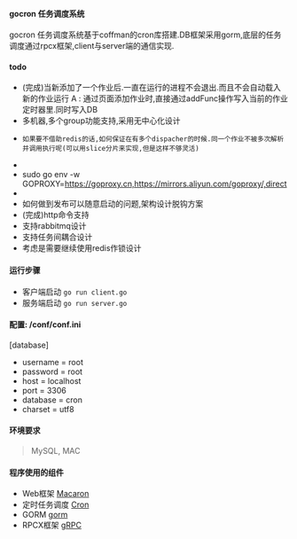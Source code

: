 #### gocron 任务调度系统
gocron 任务调度系统基于coffman的cron库搭建.DB框架采用gorm,底层的任务调度通过rpcx框架,client与server端的通信实现.

#### todo
 * (完成)当新添加了一个作业后.一直在运行的进程不会退出.而且不会自动载入新的作业运行  A : 通过页面添加作业时,直接通过addFunc操作写入当前的作业定时器里.同时写入DB
 * 多机器,多个group功能支持,采用无中心化设计
 *     如果要不借助redis的话,如何保证在有多个dispacher的时候.同一个作业不被多次解析并调用执行呢(可以用slice分片来实现,但是这样不够灵活)
 * 
 * sudo go env -w GOPROXY=https://goproxy.cn,https://mirrors.aliyun.com/goproxy/,direct
 * 
 * 如何做到发布可以随意启动的问题,架构设计脱钩方案
 * (完成)http命令支持
 * 支持rabbitmq设计
 * 支持任务间耦合设计
 * 考虑是需要继续使用redis作锁设计

#### 运行步骤

* 客户端启动
`go run client.go`
* 服务端启动
`go run server.go`

#### 配置: /conf/conf.ini
[database]
  * username = root
  * password = root
  * host     = localhost
  * port     = 3306
  * database = cron
  * charset  = utf8


#### 环境要求
>  MySQL, MAC

#### 程序使用的组件
* Web框架 [Macaron](http://go-macaron.com/)
* 定时任务调度 [Cron](https://github.com/jakecoffman/cron)
* GORM [gorm](https://github.com/go-gorm/gorm)
* RPCX框架 [gRPC](https://github.com/smallnest/rpcx)

